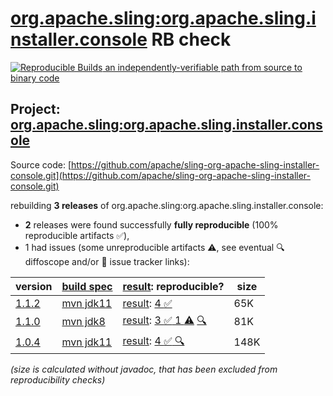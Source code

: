 [org.apache.sling:org.apache.sling.installer.console](https://central.sonatype.com/artifact/org.apache.sling/org.apache.sling.installer.console/versions) RB check
=======

[![Reproducible Builds](https://reproducible-builds.org/images/logos/rb.svg) an independently-verifiable path from source to binary code](https://reproducible-builds.org/)

## Project: [org.apache.sling:org.apache.sling.installer.console](https://central.sonatype.com/artifact/org.apache.sling/org.apache.sling.installer.console/versions)

Source code: [https://github.com/apache/sling-org-apache-sling-installer-console.git](https://github.com/apache/sling-org-apache-sling-installer-console.git)

rebuilding **3 releases** of org.apache.sling:org.apache.sling.installer.console:
- **2** releases were found successfully **fully reproducible** (100% reproducible artifacts :white_check_mark:),
- 1 had issues (some unreproducible artifacts :warning:, see eventual :mag: diffoscope and/or :memo: issue tracker links):

| version | [build spec](/BUILDSPEC.md) | [result](https://reproducible-builds.org/docs/jvm/): reproducible? | size |
| -- | --------- | ------ | -- |
| [1.1.2](https://central.sonatype.com/artifact/org.apache.sling/org.apache.sling.installer.console/1.1.2/pom) | [mvn jdk11](org.apache.sling.installer.console-1.1.2.buildspec) | [result](org.apache.sling.installer.console-1.1.2.buildinfo): [4 :white_check_mark: ](org.apache.sling.installer.console-1.1.2.buildcompare) | 65K |
| [1.1.0](https://central.sonatype.com/artifact/org.apache.sling/org.apache.sling.installer.console/1.1.0/pom) | [mvn jdk8](org.apache.sling.installer.console-1.1.0.buildspec) | [result](org.apache.sling.installer.console-1.1.0.buildinfo): [3 :white_check_mark:  1 :warning:](org.apache.sling.installer.console-1.1.0.buildcompare) [:mag:](org.apache.sling.installer.console-1.1.0.diffoscope) | 81K |
| [1.0.4](https://central.sonatype.com/artifact/org.apache.sling/org.apache.sling.installer.console/1.0.4/pom) | [mvn jdk11](org.apache.sling.installer.console-1.0.4.buildspec) | [result](org.apache.sling.installer.console-1.0.4.buildinfo): [4 :white_check_mark: ](org.apache.sling.installer.console-1.0.4.buildcompare) [:mag:](org.apache.sling.installer.console-1.0.4.diffoscope) | 148K |

<i>(size is calculated without javadoc, that has been excluded from reproducibility checks)</i>
